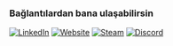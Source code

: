### Bağlantılardan bana ulaşabilirsin
[![LinkedIn](https://custom-icon-badges.demolab.com/badge/-LinkedIn-blue?style=for-the-badge&logo=linkedin)](https://www.linkedin.com/in/kullanici-adin/)
[![Website](https://custom-icon-badges.demolab.com/badge/-Portfolio-000?style=for-the-badge&logo=globe)](https://capan.pages.dev/)
[![Steam](https://custom-icon-badges.demolab.com/badge/-Steam-171a21?style=for-the-badge&logo=steam)](https://steamcommunity.com/id/capansj/)
[![Discord](https://custom-icon-badges.demolab.com/badge/-Discord-5865F2?style=for-the-badge&logo=discord&logoColor=white)](https://discord.com/users/capan.)

